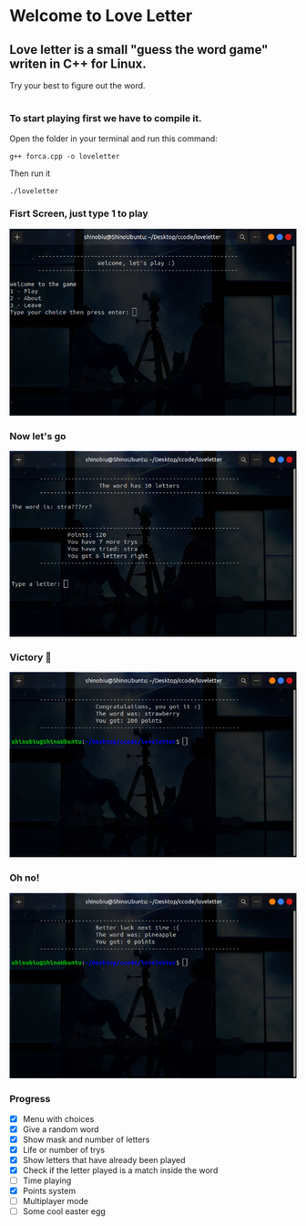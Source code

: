 # Welcome to Love Letter

## Love letter is a small "guess the word game" writen in C++ for Linux.

Try your best to figure out the word.</br>

#

### To start playing first we have to compile it.

Open the folder in your terminal and run this command:

```
g++ forca.cpp -o loveletter
```

Then run it

```
./loveletter
```

### Fisrt Screen, just type 1 to play

![](./screen/menu.png)

### Now let's go

![](./screen/game.png)

### Victory 🥳

![](./screen/victory.png)

### Oh no!

![](./screen/defeat.png)

### Progress

-   [x] Menu with choices
-   [x] Give a random word
-   [x] Show mask and number of letters
-   [x] Life or number of trys
-   [x] Show letters that have already been played
-   [x] Check if the letter played is a match inside the word
-   [ ] Time playing
-   [x] Points system
-   [ ] Multiplayer mode
-   [ ] Some cool easter egg
